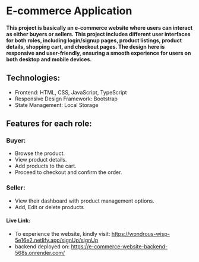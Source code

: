 # E-commerce Application

#### This project is basically an e-commerce website where users can interact as either buyers or sellers. This project includes different user interfaces for both roles, including login/signup pages, product listings, product details, shopping cart, and checkout pages. The design here is responsive and user-friendly, ensuring a smooth experience for users on both desktop and mobile devices.

## Technologies:

- Frontend: HTML, CSS, JavaScript, TypeScript
- Responsive Design Framework: Bootstrap
- State Management: Local Storage

## Features for each role:

### Buyer:

- Browse the product.
- View product details.
- Add products to the cart.
- Proceed to checkout and confirm the order.

### Seller:

- View their dashboard with product management options.
- Add, Edit or delete products

#### Live Link:

- To experience the website, kindly visit: https://wondrous-wisp-5e16e2.netlify.app/signUp/signUp
- backend deployed on: https://e-commerce-website-backend-568s.onrender.com/
